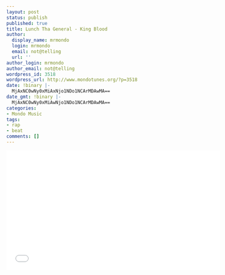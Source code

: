 ```yaml
---
layout: post
status: publish
published: true
title: Lunch Tha General - King Blood
author:
  display_name: mrmondo
  login: mrmondo
  email: not@telling
  url: ''
author_login: mrmondo
author_email: not@telling
wordpress_id: 3518
wordpress_url: http://www.mondotunes.org/?p=3518
date: !binary |-
  MjAxNC0wNy0xMiAxNjo1NDo1NCArMDAwMA==
date_gmt: !binary |-
  MjAxNC0wNy0xMiAwNjo1NDo1NCArMDAwMA==
categories:
- Mondo Music
tags:
- rap
- beat
comments: []
---
```

<iframe width="560" height="315" src="//www.youtube.com/embed/PZ2_FDaS0Xg" frameborder="0"> </iframe>
